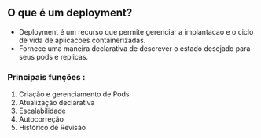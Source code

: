 ## O que é um deployment?

* Deployment é um recurso que permite gerenciar a implantacao e o ciclo de vida de aplicacoes containerizadas.
* Fornece uma maneira declarativa de descrever o estado desejado para seus pods e replicas.

### Principais funções :

1. Criação e gerenciamento de Pods
2. Atualização declarativa
3. Escalabilidade
4. Autocorreção
5. Histórico de Revisão